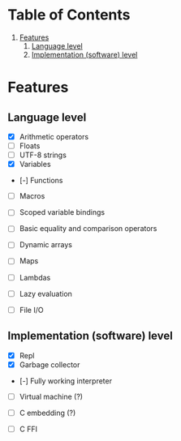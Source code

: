 
# Table of Contents

1.  [Features](#org9dbee91)
    1.  [Language level](#org4071c4f)
    2.  [Implementation (software) level](#orgabbd40d)


<a id="org9dbee91"></a>

# Features


<a id="org4071c4f"></a>

## Language level

-   [X] Arithmetic operators
-   [ ] Floats
-   [ ] UTF-8 strings
-   [X] Variables
-   [-] Functions
-   [ ] Macros
-   [ ] Scoped variable bindings
-   [ ] Basic equality and comparison operators
-   [ ] Dynamic arrays
-   [ ] Maps
-   [ ] Lambdas
-   [ ] Lazy evaluation
-   [ ] File I/O


<a id="orgabbd40d"></a>

## Implementation (software) level

-   [X] Repl
-   [X] Garbage collector
-   [-] Fully working interpreter
-   [ ] Virtual machine (?)
-   [ ] C embedding (?)
-   [ ] C FFI

